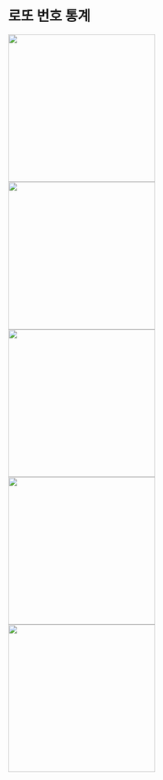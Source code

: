 # 로또 번호 통계
<image src="https://github.com/user-attachments/assets/b11e9cf8-0a30-44a0-87b4-699b8ca6740d" width=300>
<image src="https://github.com/user-attachments/assets/dfe17466-2c42-4d44-9f72-2bf5a524fe93" width=300>
<image src="https://github.com/user-attachments/assets/4e5cb286-aaa3-479a-85ef-ad4c34397a40" width=300>
<image src="https://github.com/user-attachments/assets/dff452bc-e8b7-4814-b92e-cc311ff89836" width=300>
<image src="https://github.com/user-attachments/assets/a59f0bce-4e77-4732-ba6e-391695e63026" width=300>

